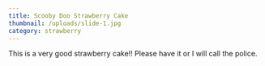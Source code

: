 ```yaml
---
title: Scooby Doo Strawberry Cake
thumbnail: /uploads/slide-1.jpg
category: strawberry
---
```

This is a very good strawberry cake!! Please have it or I will call the police.